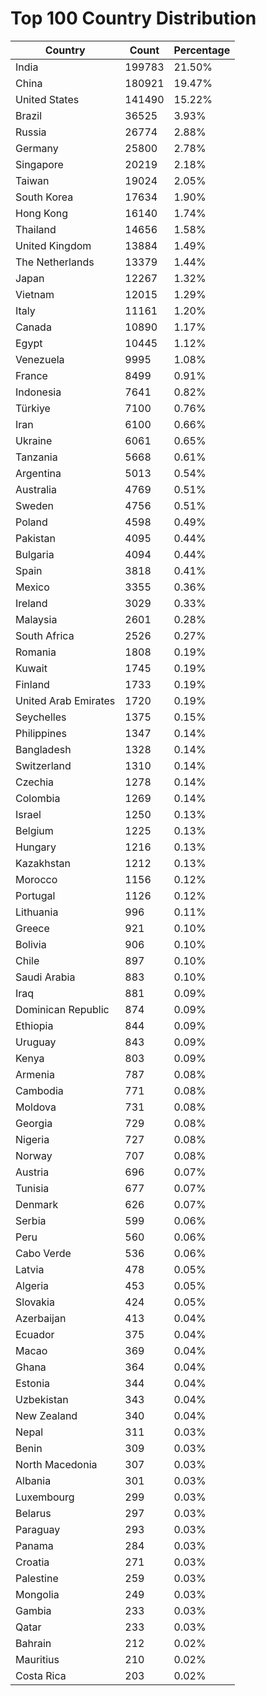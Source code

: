 # Top 100 Country Distribution
| Country | Count | Percentage |
|----|----|----|
| India | 199783 | 21.50% |
| China | 180921 | 19.47% |
| United States | 141490 | 15.22% |
| Brazil | 36525 | 3.93% |
| Russia | 26774 | 2.88% |
| Germany | 25800 | 2.78% |
| Singapore | 20219 | 2.18% |
| Taiwan | 19024 | 2.05% |
| South Korea | 17634 | 1.90% |
| Hong Kong | 16140 | 1.74% |
| Thailand | 14656 | 1.58% |
| United Kingdom | 13884 | 1.49% |
| The Netherlands | 13379 | 1.44% |
| Japan | 12267 | 1.32% |
| Vietnam | 12015 | 1.29% |
| Italy | 11161 | 1.20% |
| Canada | 10890 | 1.17% |
| Egypt | 10445 | 1.12% |
| Venezuela | 9995 | 1.08% |
| France | 8499 | 0.91% |
| Indonesia | 7641 | 0.82% |
| Türkiye | 7100 | 0.76% |
| Iran | 6100 | 0.66% |
| Ukraine | 6061 | 0.65% |
| Tanzania | 5668 | 0.61% |
| Argentina | 5013 | 0.54% |
| Australia | 4769 | 0.51% |
| Sweden | 4756 | 0.51% |
| Poland | 4598 | 0.49% |
| Pakistan | 4095 | 0.44% |
| Bulgaria | 4094 | 0.44% |
| Spain | 3818 | 0.41% |
| Mexico | 3355 | 0.36% |
| Ireland | 3029 | 0.33% |
| Malaysia | 2601 | 0.28% |
| South Africa | 2526 | 0.27% |
| Romania | 1808 | 0.19% |
| Kuwait | 1745 | 0.19% |
| Finland | 1733 | 0.19% |
| United Arab Emirates | 1720 | 0.19% |
| Seychelles | 1375 | 0.15% |
| Philippines | 1347 | 0.14% |
| Bangladesh | 1328 | 0.14% |
| Switzerland | 1310 | 0.14% |
| Czechia | 1278 | 0.14% |
| Colombia | 1269 | 0.14% |
| Israel | 1250 | 0.13% |
| Belgium | 1225 | 0.13% |
| Hungary | 1216 | 0.13% |
| Kazakhstan | 1212 | 0.13% |
| Morocco | 1156 | 0.12% |
| Portugal | 1126 | 0.12% |
| Lithuania | 996 | 0.11% |
| Greece | 921 | 0.10% |
| Bolivia | 906 | 0.10% |
| Chile | 897 | 0.10% |
| Saudi Arabia | 883 | 0.10% |
| Iraq | 881 | 0.09% |
| Dominican Republic | 874 | 0.09% |
| Ethiopia | 844 | 0.09% |
| Uruguay | 843 | 0.09% |
| Kenya | 803 | 0.09% |
| Armenia | 787 | 0.08% |
| Cambodia | 771 | 0.08% |
| Moldova | 731 | 0.08% |
| Georgia | 729 | 0.08% |
| Nigeria | 727 | 0.08% |
| Norway | 707 | 0.08% |
| Austria | 696 | 0.07% |
| Tunisia | 677 | 0.07% |
| Denmark | 626 | 0.07% |
| Serbia | 599 | 0.06% |
| Peru | 560 | 0.06% |
| Cabo Verde | 536 | 0.06% |
| Latvia | 478 | 0.05% |
| Algeria | 453 | 0.05% |
| Slovakia | 424 | 0.05% |
| Azerbaijan | 413 | 0.04% |
| Ecuador | 375 | 0.04% |
| Macao | 369 | 0.04% |
| Ghana | 364 | 0.04% |
| Estonia | 344 | 0.04% |
| Uzbekistan | 343 | 0.04% |
| New Zealand | 340 | 0.04% |
| Nepal | 311 | 0.03% |
| Benin | 309 | 0.03% |
| North Macedonia | 307 | 0.03% |
| Albania | 301 | 0.03% |
| Luxembourg | 299 | 0.03% |
| Belarus | 297 | 0.03% |
| Paraguay | 293 | 0.03% |
| Panama | 284 | 0.03% |
| Croatia | 271 | 0.03% |
| Palestine | 259 | 0.03% |
| Mongolia | 249 | 0.03% |
| Gambia | 233 | 0.03% |
| Qatar | 233 | 0.03% |
| Bahrain | 212 | 0.02% |
| Mauritius | 210 | 0.02% |
| Costa Rica | 203 | 0.02% |
